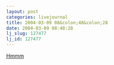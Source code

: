 ```yaml
---
layout: post
categories: livejournal
title: 2004-03-09 08&colon;48&colon;28
date: 2004-03-09 08:48:28
lj_slug: 127477
lj_id: 127477
---
```

[Hmmm](http://osnews.com/story.php?news_id=6282)
